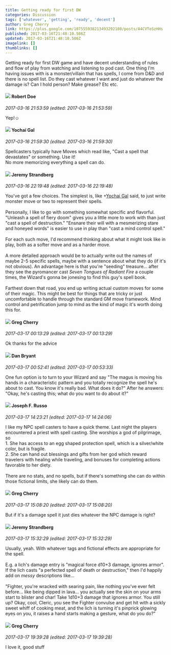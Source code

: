 ```yaml
---
title: Getting ready for first DW
categories: Discussion
tags: ['whatever', 'getting', 'ready', 'decent']
author: Greg Cherry
link: https://plus.google.com/107555938213493292180/posts/A4CVToSzHHs
published: 2017-03-16T21:48:10.586Z
updated: 2017-03-16T21:48:10.586Z
imagelink: []
thumblinks: []
---
```


Getting ready for first DW game and have decent understanding of rules and flow of play from watching and listening to pod cast. One thing I&#39;m having issues with is a monster/villain that has spells, I come from D&amp;D and there is no spell list. Do they cast whatever I want and just do whatever the damage is? Can I hold person? Make grease? Etc etc. 
<div id='comment z135izsrfvnygh4dq23jxjrpspfujrr2u'>
  <h4><img src='{{site.baseurl}}//images/avatars/105487846931822189120_photo.jpg'> Robert Doe</h4>
      <p><cite>2017-03-16 21:53:59 (edited: 2017-03-16 21:53:59)</cite></p>
        <p>Yep!☺</p>
</div>
        

<div id='comment z135izsrfvnygh4dq23jxjrpspfujrr2u'>
  <h4><img src='{{site.baseurl}}//images/avatars/116013665970125878211_photo.jpg'> Yochai Gal</h4>
      <p><cite>2017-03-16 21:59:30 (edited: 2017-03-16 21:59:30)</cite></p>
        <p>Spellcasters typically have Moves which read like, &quot;Cast a spell that devastates&quot; or something. Use it! <br />No more memorizing everything a spell can do.</p>
</div>
        

<div id='comment z135izsrfvnygh4dq23jxjrpspfujrr2u'>
  <h4><img src='{{site.baseurl}}//images/avatars/102595580176380683252_photo.jpg'> Jeremy Strandberg</h4>
      <p><cite>2017-03-16 22:19:48 (edited: 2017-03-16 22:19:48)</cite></p>
        <p>You&#39;ve got a few choices. The simplest is, like <span class="proflinkWrapper"><span class="proflinkPrefix">+</span><a class="proflink" href="https://plus.google.com/116013665970125878211" oid="116013665970125878211">Yochai Gal</a></span> said, to just write monster move or two to represent their spells. <br /><br />Personally, I like to go with something somewhat specific and flavorful. &quot;Unleash a spell of fiery doom&quot; gives you a little more to work with than just &quot;cast a spell of destruction.&quot;  &quot;Ensnare their will with a mesmerizing stare and honeyed words&quot; is easier to use in play than &quot;cast a mind control spell.&quot;<br /><br />For each such move, I&#39;d recommend thinking about what it might look like in play, both as a softer move and as a harder move. <br /><br />A more detailed approach would be to actually write out the names of maybe 2-5 specific spells, maybe with a sentence about what they do (if it&#39;s not obvious). An advantage here is that you&#39;re &quot;seeding&quot; treasure... after they see the pyromancer cast <i>Seven Tongues of Radiant Fire</i> a couple times, the Wizard&#39;s gonna be jonesing to find this guy&#39;s spell book. <br /><br />Farthest down that road, you end up writing actual custom moves for some of their magic. This might be best for things that are tricky or just uncomfortable to handle through the standard GM move framework. Mind control and petrification jump to mind as the kind of magic it&#39;s worth doing this for.</p>
</div>
        

<div id='comment z135izsrfvnygh4dq23jxjrpspfujrr2u'>
  <h4><img src='{{site.baseurl}}//images/avatars/107555938213493292180_photo.jpg'> Greg Cherry</h4>
      <p><cite>2017-03-17 00:13:29 (edited: 2017-03-17 00:13:29)</cite></p>
        <p>Ok thanks for the advice</p>
</div>
        

<div id='comment z135izsrfvnygh4dq23jxjrpspfujrr2u'>
  <h4><img src='{{site.baseurl}}//images/avatars/104561179674739270437_photo.jpg'> Dan Bryant</h4>
      <p><cite>2017-03-17 00:52:41 (edited: 2017-03-17 00:53:33)</cite></p>
        <p>One fun option is to turn to your Wizard and say &quot;The magus is moving his hands in a characteristic pattern and you totally recognize the spell he&#39;s about to cast.  You know it&#39;s really bad.  What does it do?&quot;  After he answers: &quot;Okay, he&#39;s casting this; what do you want to do about it?&quot;<br /></p>
</div>
        

<div id='comment z135izsrfvnygh4dq23jxjrpspfujrr2u'>
  <h4><img src='{{site.baseurl}}//images/avatars/115855678651779869594_photo.jpg'> Joseph F. Russo</h4>
      <p><cite>2017-03-17 14:23:21 (edited: 2017-03-17 14:24:06)</cite></p>
        <p>I like my NPC spell casters to have a quick theme. Last night the players encountered a priest with spell casting. She worships a god of pilgrimage, so<br />1. She has access to an egg shaped protection spell, which is a silver/white color, but is fragile. <br />2. She can hand out blessings and gifts from her god which reward travelers with healing while traveling, and bonuses for completing actions favorable to her diety. <br /><br />There are no stats, and no spells, but if there&#39;s something she can do within those fictional limits, she likely can do them.</p>
</div>
        

<div id='comment z135izsrfvnygh4dq23jxjrpspfujrr2u'>
  <h4><img src='{{site.baseurl}}//images/avatars/107555938213493292180_photo.jpg'> Greg Cherry</h4>
      <p><cite>2017-03-17 15:08:20 (edited: 2017-03-17 15:08:20)</cite></p>
        <p>But if it&#39;s a damage spell it just dies whatever the NPC damage is right?</p>
</div>
        

<div id='comment z135izsrfvnygh4dq23jxjrpspfujrr2u'>
  <h4><img src='{{site.baseurl}}//images/avatars/102595580176380683252_photo.jpg'> Jeremy Strandberg</h4>
      <p><cite>2017-03-17 15:32:29 (edited: 2017-03-17 15:32:29)</cite></p>
        <p>Usually, yeah. With whatever tags and fictional effects are appropriate for the spell.  <br /><br />E.g. a lich&#39;s damage entry is &quot;magical force d10+3 damage, ignores armor&quot;.  If  the lich casts &quot;a perfected spell of death or destruction,&quot; then I&#39;d happily add on <i>messy</i> descriptions like...<br /><br />&quot;Fighter, you&#39;re wracked with searing pain, like nothing you&#39;ve ever felt before... like being dipped in lava... you actually see the skin on your arms start to blister and char! Take 1d10+3 damage that ignores armor.  You still up?  Okay, cool, Cleric, you see the Fighter convulse and get hit with a sickly sweet whiff of cooking meat, and the lich is turning it&#39;s pinprick glowing eyes on you, it raises a hand starts making a gesture, what do you do?&quot;</p>
</div>
        

<div id='comment z135izsrfvnygh4dq23jxjrpspfujrr2u'>
  <h4><img src='{{site.baseurl}}//images/avatars/107555938213493292180_photo.jpg'> Greg Cherry</h4>
      <p><cite>2017-03-17 19:39:28 (edited: 2017-03-17 19:39:28)</cite></p>
        <p>I love it, good stuff</p>
</div>
        